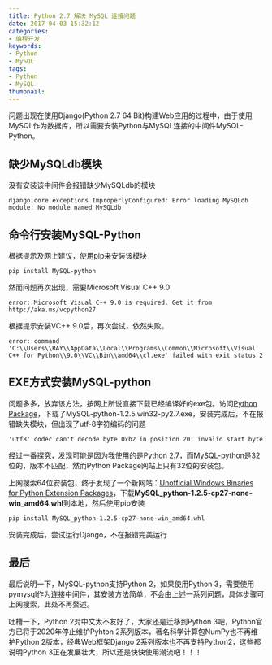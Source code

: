 ```yaml
---
title: Python 2.7 解决 MySQL 连接问题
date: 2017-04-03 15:32:12
categories:
- 编程开发
keywords:
- Python
- MySQL
tags:
- Python
- MySQL
thumbnail:
---
```


问题出现在使用Django(Python 2.7 64 Bit)构建Web应用的过程中，由于使用MySQL作为数据库，所以需要安装Python与MySQL连接的中间件MySQL-Python。

<!--more-->

## 缺少MySQLdb模块

没有安装该中间件会报错缺少MySQLdb的模块

```
django.core.exceptions.ImproperlyConfigured: Error loading MySQLdb module: No module named MySQLdb
```

## 命令行安装MySQL-Python

根据提示及网上建议，使用pip来安装该模块

```
pip install MySQL-python
```

然而问题再次出现，需要Microsoft Visual C++ 9.0

```
error: Microsoft Visual C++ 9.0 is required. Get it from http://aka.ms/vcpython27
```

根据提示安装VC++ 9.0后，再次尝试，依然失败。

```
error: command 'C:\\Users\\RAY\\AppData\\Local\\Programs\\Common\\Microsoft\\Visual C++ for Python\\9.0\\VC\\Bin\\amd64\\cl.exe' failed with exit status 2
```

## EXE方式安装MySQL-python

问题多多，放弃该方法，按网上所说直接下载已经编译好的exe包。访问[Python Package](https://pypi.python.org/pypi/MySQL-python/1.2.5)，下载了MySQL-python-1.2.5.win32-py2.7.exe，安装完成后，不在报错缺失模块，但出现了utf-8字符编码的问题

```
'utf8' codec can't decode byte 0xb2 in position 20: invalid start byte
```

经过一番探究，发现可能是因为我使用的是Python 2.7，而MySQL-python是32位的，版本不匹配，然而Python Package网站上只有32位的安装包。

上网搜索64位安装包，终于发现了一个新网站：[Unofficial Windows Binaries for Python Extension Packages](https://www.lfd.uci.edu/~gohlke/pythonlibs/#mysql-python)，下载**MySQL_python-1.2.5-cp27-none-win_amd64.whl**到本地，然后使用pip安装

```
pip install MySQL_python-1.2.5-cp27-none-win_amd64.whl
```
安装完成后，尝试运行Django，不在报错完美运行

## 最后

最后说明一下，MySQL-python支持Python 2，如果使用Python 3，需要使用pymysql作为连接中间件，其安装方法简单，不会由上述一系列问题，具体步骤可上网搜索，此处不再赘述。

吐槽一下，Python 2对中文太不友好了，大家还是迁移到Python 3吧，Python官方已将于2020年停止维护Pyhton 2系列版本，著名科学计算包NumPy也不再维护Python 2版本，经典Web框架Django 2系列版本也不再支持Python2，这些都说明Python 3正在发展壮大，所以还是快快使用潮流吧！！！
